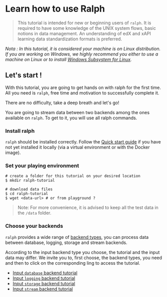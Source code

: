 # Learn how to use Ralph

> This tutorial is intended for new or beginning users of `ralph`.
> It is required to have some knowledge of the UNIX system flows, basic notions in data management.
> An understanding of edX and xAPI learning data standardization formats is preferred.

_Nota : In this tutorial, it is considered your machine is on Linux distribution.
If you are working on Windows, we highly recommend you either to use a machine on Linux
or to install [Windows Subsystem for Linux](https://docs.microsoft.com/en-us/windows/wsl/install)._

## Let's start !

With this tutorial, you are going to get hands on with ralph for the first time.
All you need is `ralph`, free time and motivation to successfully complete it.

There are no difficulty, take a deep breath and let's go!

You are going to stream data between two backends among the ones available on `ralph`.
To get to it, you will use all ralph commands.

### Install ralph

`ralph` should be installed correctly. Follow the
[Quick start guide](https://openfun.github.io/ralph/#quick_start_guide) if you have not yet
installed it locally (via a virtual environment or with the Docker image).

### Set your playing environment

```
# create a folder for this tutorial on your desired location
$ mkdir ralph-tutorial

# download data files
$ cd ralph-tutorial
$ wget <data-url> # or from playground ?

```

> Note: For more convenience, it is advised to keep all the test data in the `/data` folder.

### Choose your backends

`ralph` provides a wide range of [backend types](https://openfun.github.io/ralph/backends),
you can process data between database, logging, storage and stream backends.

According to the input backend type you choose, the tutorial and the input data may differ.
We invite you to, first choose, the backend types, you need and then to click on the corresponding ling to access the tutorial.

- [Input `database` backend tutorial](./database.md)
- [Input `logging` backend tutorial](./logging.md)
- [Input `storage` backend tutorial](./storage.md)
- [Input `stream` backend tutorial](./stream.md)

<!-- FIXME Along the redaction of the tutorial and depending on the incoming data,
some parts of the specificity of the tutorial will be summed up in this file
(for e.g. push the data in the input which is normally identical for the whole backends. TBDiscussed) -->
